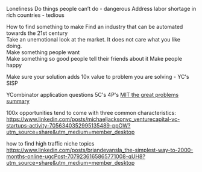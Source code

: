 Loneliness
Do things people can’t do - dangerous
Address labor shortage in rich countries - tedious

How to find something to make
Find an industry that can be automated towards the 21st century  
Take an unemotional look at the market. It does not care what you like doing.  
Make something people want  
Make something so good people tell their friends about it
Make people happy

Make sure your solution adds 10x value to problem you are solving - YC's SISP

YCombinator application questions
5C's 4P's
[MIT the great problems summary](https://docs.google.com/document/d/1uwCSpyThaOQcfS3bWFroKhJ_Y_31ljPj_4l782x0lZs/edit)

100x opportunities tend to come with three common characteristics:
https://www.linkedin.com/posts/michaeljacksonvc_venturecapital-vc-startups-activity-7056340352995135489-ppOW?utm_source=share&utm_medium=member_desktop

how to find high traffic niche topics
https://www.linkedin.com/posts/briandevansla_the-simplest-way-to-2000-months-online-ugcPost-7079236165865771008-qUH8?utm_source=share&utm_medium=member_desktop
